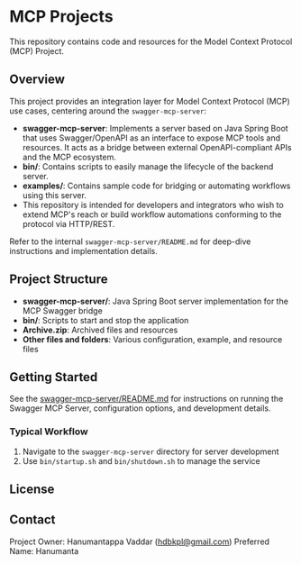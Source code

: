 # MCP Projects 

This repository contains code and resources for the Model Context Protocol (MCP) Project.

## Overview

This project provides an integration layer for Model Context Protocol (MCP) use cases, centering around the `swagger-mcp-server`:
- **swagger-mcp-server**: Implements a server based on Java Spring Boot that uses Swagger/OpenAPI as an interface to expose MCP tools and resources. It acts as a bridge between external OpenAPI-compliant APIs and the MCP ecosystem.
- **bin/**: Contains scripts to easily manage the lifecycle of the backend server.
- **examples/**: Contains sample code for bridging or automating workflows using this server.
- This repository is intended for developers and integrators who wish to extend MCP's reach or build workflow automations conforming to the protocol via HTTP/REST.

Refer to the internal `swagger-mcp-server/README.md` for deep-dive instructions and implementation details.

## Project Structure

- **swagger-mcp-server/**: Java Spring Boot server implementation for the MCP Swagger bridge
- **bin/**: Scripts to start and stop the application
- **Archive.zip**: Archived files and resources
- **Other files and folders**: Various configuration, example, and resource files

## Getting Started

See the [swagger-mcp-server/README.md](swagger-mcp-server/README.md) for instructions on running the Swagger MCP Server, configuration options, and development details.

### Typical Workflow

1. Navigate to the `swagger-mcp-server` directory for server development
2. Use `bin/startup.sh` and `bin/shutdown.sh` to manage the service

## License



## Contact

Project Owner: Hanumantappa Vaddar (hdbkpl@gmail.com)
Preferred Name: Hanumanta